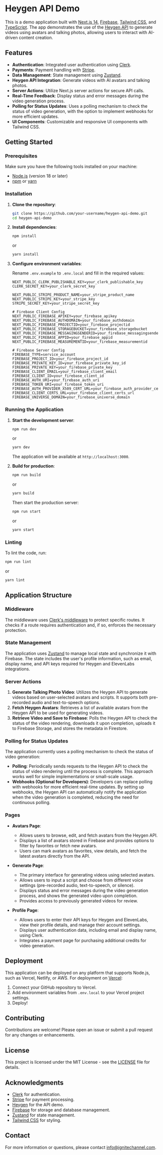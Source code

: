 # Heygen API Demo

This is a demo application built with [Next.js 14](https://nextjs.org/), [Firebase](https://firebase.google.com/), [Tailwind CSS](https://tailwindcss.com/), and [TypeScript](https://www.typescriptlang.org/). The app demonstrates the use of the [Heygen API](https://heygen.com/) to generate videos using avatars and talking photos, allowing users to interact with AI-driven content creation.

## Features

- **Authentication**: Integrated user authentication using [Clerk](https://clerk.dev/).
- **Payments**: Payment handling with [Stripe](https://stripe.com/).
- **Data Management**: State management using [Zustand](https://github.com/pmndrs/zustand).
- **Heygen API Integration**: Generate videos with AI avatars and talking photos.
- **Server Actions**: Utilize Next.js server actions for secure API calls.
- **Real-Time Feedback**: Display status and error messages during the video generation process.
- **Polling for Status Updates**: Uses a polling mechanism to check the status of video generation, with the option to implement webhooks for more efficient updates.
- **UI Components**: Customizable and responsive UI components with Tailwind CSS.

## Getting Started

### Prerequisites

Make sure you have the following tools installed on your machine:

- [Node.js](https://nodejs.org/) (version 18 or later)
- [npm](https://www.npmjs.com/) or [yarn](https://yarnpkg.com/)

### Installation

1. **Clone the repository**:

   ```bash
   git clone https://github.com/your-username/heygen-api-demo.git
   cd heygen-api-demo
   ```

2. **Install dependencies**:

   ```bash
   npm install
   ```

   or

   ```bash
   yarn install
   ```

3. **Configure environment variables**:

   Rename `.env.example` to `.env.local` and fill in the required values:

   ```plaintext
   NEXT_PUBLIC_CLERK_PUBLISHABLE_KEY=your_clerk_publishable_key
   CLERK_SECRET_KEY=your_clerk_secret_key

   NEXT_PUBLIC_STRIPE_PRODUCT_NAME=your_stripe_product_name
   NEXT_PUBLIC_STRIPE_KEY=your_stripe_key
   STRIPE_SECRET_KEY=your_stripe_secret_key

   # Firebase Client Config
   NEXT_PUBLIC_FIREBASE_APIKEY=your_firebase_apikey
   NEXT_PUBLIC_FIREBASE_AUTHDOMAIN=your_firebase_authdomain
   NEXT_PUBLIC_FIREBASE_PROJECTID=your_firebase_projectid
   NEXT_PUBLIC_FIREBASE_STORAGEBUCKET=your_firebase_storagebucket
   NEXT_PUBLIC_FIREBASE_MESSAGINGSENDERID=your_firebase_messagingsenderid
   NEXT_PUBLIC_FIREBASE_APPID=your_firebase_appid
   NEXT_PUBLIC_FIREBASE_MEASUREMENTID=your_firebase_measurementid

   # Firebase Server Config
   FIREBASE_TYPE=service_account
   FIREBASE_PROJECT_ID=your_firebase_project_id
   FIREBASE_PRIVATE_KEY_ID=your_firebase_private_key_id
   FIREBASE_PRIVATE_KEY=your_firebase_private_key
   FIREBASE_CLIENT_EMAIL=your_firebase_client_email
   FIREBASE_CLIENT_ID=your_firebase_client_id
   FIREBASE_AUTH_URI=your_firebase_auth_uri
   FIREBASE_TOKEN_URI=your_firebase_token_uri
   FIREBASE_AUTH_PROVIDER_X509_CERT_URL=your_firebase_auth_provider_cert_url
   FIREBASE_CLIENT_CERTS_URL=your_firebase_client_certs_url
   FIREBASE_UNIVERSE_DOMAIN=your_firebase_universe_domain
   ```

### Running the Application

1. **Start the development server**:

   ```bash
   npm run dev
   ```

   or

   ```bash
   yarn dev
   ```

   The application will be available at `http://localhost:3000`.

2. **Build for production**:

   ```bash
   npm run build
   ```

   or

   ```bash
   yarn build
   ```

   Then start the production server:

   ```bash
   npm run start
   ```

   or

   ```bash
   yarn start
   ```

### Linting

To lint the code, run:

```bash
npm run lint
```

or

```bash
yarn lint
```

## Application Structure

### Middleware

The middleware uses [Clerk's middleware](https://clerk.dev/docs/nextjs) to protect specific routes. It checks if a route requires authentication and, if so, enforces the necessary protection.

### State Management

The application uses [Zustand](https://github.com/pmndrs/zustand) to manage local state and synchronize it with Firebase. The state includes the user's profile information, such as email, display name, and API keys required for Heygen and ElevenLabs integrations.

### Server Actions

1. **Generate Talking Photo Video**:
   Utilizes the Heygen API to generate videos based on user-selected avatars and scripts. It supports both pre-recorded audio and text-to-speech options.
2. **Fetch Heygen Avatars**:
   Retrieves a list of available avatars from the Heygen API to be used for generating videos.
3. **Retrieve Video and Save to Firebase**:
   Polls the Heygen API to check the status of the video rendering, downloads it upon completion, uploads it to Firebase Storage, and stores the metadata in Firestore.

### Polling for Status Updates

The application currently uses a polling mechanism to check the status of video generation:

- **Polling**: Periodically sends requests to the Heygen API to check the status of video rendering until the process is complete. This approach works well for simple implementations or small-scale usage.
- **Webhooks (Optional for Developers)**: Developers can replace polling with webhooks for more efficient real-time updates. By setting up webhooks, the Heygen API can automatically notify the application when the video generation is completed, reducing the need for continuous polling.

### Pages

- **Avatars Page**:

  - Allows users to browse, edit, and fetch avatars from the Heygen API.
  - Displays a list of avatars stored in Firebase and provides options to filter by favorites or fetch new avatars.
  - Users can mark avatars as favorites, view details, and fetch the latest avatars directly from the API.

- **Generate Page**:

  - The primary interface for generating videos using selected avatars.
  - Allows users to input a script and choose from different voice settings (pre-recorded audio, text-to-speech, or silence).
  - Displays status and error messages during the video generation process, and shows the generated video upon completion.
  - Provides access to previously generated videos for review.

- **Profile Page**:
  - Allows users to enter their API keys for Heygen and ElevenLabs, view their profile details, and manage their account settings.
  - Displays user authentication data, including email and display name, using Clerk.
  - Integrates a payment page for purchasing additional credits for video generation.

## Deployment

This application can be deployed on any platform that supports Node.js, such as Vercel, Netlify, or AWS. For deployment on [Vercel](https://vercel.com/):

1. Connect your GitHub repository to Vercel.
2. Add environment variables from `.env.local` to your Vercel project settings.
3. Deploy!

## Contributing

Contributions are welcome! Please open an issue or submit a pull request for any changes or enhancements.

## License

This project is licensed under the MIT License - see the [LICENSE](LICENSE) file for details.

## Acknowledgments

- [Clerk](https://clerk.dev/) for authentication.
- [Stripe](https://stripe.com/) for payment processing.
- [Heygen](https://heygen.com/) for the API demo.
- [Firebase](https://firebase.google.com/) for storage and database management.
- [Zustand](https://github.com/pmndrs/zustand) for state management.
- [Tailwind CSS](https://tailwindcss.com/) for styling.

## Contact

For more information or questions, please contact [info@ignitechannel.com](mailto:info@ignitechannel.com).
